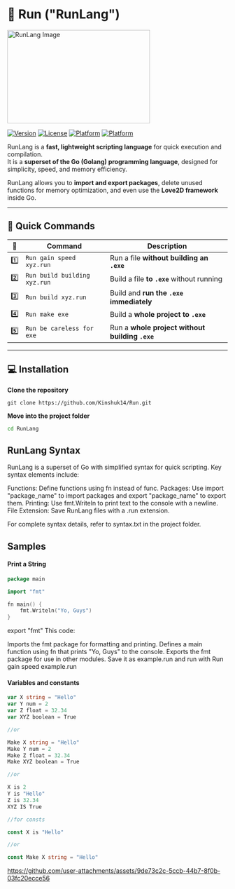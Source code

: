 # 🏃 Run ("RunLang") 

<img width="326" height="213" alt="RunLang Image" src="https://github.com/user-attachments/assets/0981ded3-4a27-45dd-b129-b3029f741ec4" />

[![Version](https://img.shields.io/badge/version-1.0.0-blue)](https://github.com/Kinshuk14/Run) 
[![License](https://img.shields.io/badge/license-MIT-green)](LICENSE) 
[![Platform](https://img.shields.io/badge/platform-Windows-orange)](https://github.com/Kinshuk14/Run)
[![Platform](https://img.shields.io/badge/platform-Linux_windows_subsystem-red)](https://github.com/Kinshuk14/Run)

RunLang is a **fast, lightweight scripting language** for quick execution and compilation.  
It is a **superset of the Go (Golang) programming language**, designed for simplicity, speed, and memory efficiency.  

RunLang allows you to **import and export packages**, delete unused functions for memory optimization, and even use the **Love2D framework** inside Go.  

---

## 🌈 Quick Commands

| 🔹 | Command | Description |
|----|---------|-------------|
| 1️⃣ | `Run gain speed xyz.run` | Run a file **without building an `.exe`** |
| 2️⃣ | `Run build building xyz.run` | Build a file **to `.exe`** without running |
| 3️⃣ | `Run build xyz.run` | Build and **run the `.exe` immediately** |
| 4️⃣ | `Run make exe` | Build a **whole project to `.exe`** |
| 5️⃣ | `Run be careless for exe` | Run a **whole project without building `.exe`** |

---

## 💻 Installation
**Clone the repository**
~~~shell
git clone https://github.com/Kinshuk14/Run.git
~~~
**Move into the project folder**
~~~bash
cd RunLang
~~~
## RunLang Syntax
RunLang is a superset of Go with simplified syntax for quick scripting. Key syntax elements include:

Functions: Define functions using fn instead of func.
Packages: Use import "package_name" to import packages and export "package_name" to export them.
Printing: Use fmt.Writeln to print text to the console with a newline.
File Extension: Save RunLang files with a .run extension.

For complete syntax details, refer to syntax.txt in the project folder.

## Samples

#### Print a String
```Go
package main

import "fmt"

fn main() {
    fmt.Writeln("Yo, Guys")
}
```
export "fmt"
This code:

Imports the fmt package for formatting and printing.
Defines a main function using fn that prints "Yo, Guys" to the console.
Exports the fmt package for use in other modules.
Save it as example.run and run with Run gain speed example.run

#### Variables and constants
```Go
var X string = "Hello"
var Y num = 2
var Z float = 32.34
var XYZ boolean = True

//or

Make X string = "Hello"
Make Y num = 2
Make Z float = 32.34
Make XYZ boolean = True

//or

X is 2
Y is "Hello"
Z is 32.34
XYZ IS True

//for consts

const X is "Hello"

//or

const Make X string = "Hello"
```

https://github.com/user-attachments/assets/9de73c2c-5ccb-44b7-8f0b-03fc20ecce56


